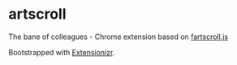 # artscroll


The bane of colleagues - Chrome extension based on [fartscroll.js](https://github.com/theonion/fartscroll.js)

Bootstrapped with [Extensionizr](http://extensionizr.com).
